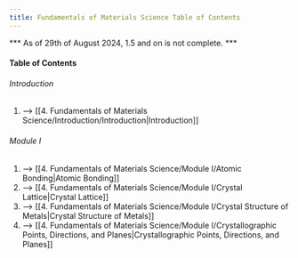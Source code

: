```yaml
---
title: Fundamentals of Materials Science Table of Contents
---
```


*** As of 29th of August 2024, 1.5 and on is not complete. ***

#### Table of Contents
###### Introduction
1. --> [[4. Fundamentals of Materials Science/Introduction/Introduction|Introduction]]
###### Module I
1. --> [[4. Fundamentals of Materials Science/Module I/Atomic Bonding|Atomic Bonding]]
2. --> [[4. Fundamentals of Materials Science/Module I/Crystal Lattice|Crystal Lattice]]
3. --> [[4. Fundamentals of Materials Science/Module I/Crystal Structure of Metals|Crystal Structure of Metals]]
4. --> [[4. Fundamentals of Materials Science/Module I/Crystallographic Points, Directions, and Planes|Crystallographic Points, Directions, and Planes]]